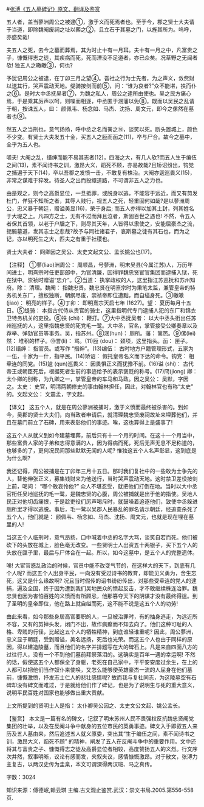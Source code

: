 #[张溥《五人墓碑记》原文、翻译及鉴赏](https://www.vrrw.net/wx/14197.html)

五人者，盖当蓼洲周公之被逮①，激于义而死焉者也。至于今，郡之贤士大夫请于当道，即除魏阉废祠之址以葬之②，且立石于其墓之门，以旌其所为。呜呼，亦盛矣哉!

夫五人之死，去今之墓而葬焉，其为时止十有一月耳。夫十有一月之中，凡富贵之子，慷慨得志之徒，其疾病而死，死而湮没不足道者，亦已众矣。况草野之无闻者欤! 独五人之皦皦③，何也?

予犹记周公之被逮，在丁卯三月之望④。吾社之行为士先者，为之声义，敛赀财以送其行，哭声震动天地。缇骑按剑而前⑤，问：“谁为哀者?”众不能堪，抶而仆之⑥。是时大中丞抚吴者⑦，为魏之私人，周公之逮所由使也。吴之民方痛心焉，于是乘其厉声以呵，则噪而相逐，中丞匿于溷藩以免⑧。既而以吴民之乱请于朝，按诛五人，曰： 颜佩韦、杨念如、马杰、沈扬、周文元，即今之傫然在墓者也⑨。

然五人之当刑也，意气扬扬，呼中丞之名而詈之⑩，谈笑以死。断头置城上，颜色不少变。有贤士大夫发五十金，买五人之脰而函之(11)，卒与尸合。故今之墓中，全乎为五人也。

嗟夫! 大阉之乱，缙绅而能不易其志者(12)，四海之大，有几人欤?而五人生于编伍之间(13)，素不闻诗书之训，激昂大义，蹈死不顾，亦曷故哉?且矫诏纷出，钩党之捕遍于天下(14)，卒以吾郡之发愤一击，不敢复有株治。大阉亦逡巡畏义(15)，非常之谋难于猝发。待圣人之出而投缳道路，不可谓非五人之力也。

由是观之，则今之高爵显位，一旦抵罪，或脱身以逃，不能容于远近，而又有剪发杜门，佯狂不知所之者，其辱人贱行，视五人之死，轻重固何如哉?是以蓼洲周公，忠义暴于朝廷，赠谥美显(16)，荣于身后; 而五人亦得以加其土封，列其姓名于大堤之上。凡四方之士，无有不过而拜且泣者，斯固百世之遇也! 不然，令五人者保其首领，以老于户牖之下，则尽其天年，人皆得以隶使之，安能屈豪杰之流，扼腕墓道，发其志士之悲哉?故予与同社诸君子，哀斯墓之徒有其石也，而为之记，亦以明死生之大，匹夫之有重于社稷也。

贤士大夫者： 冏卿因之吴公、太史文起文公、孟长姚公也(17)。



【注释】 ①蓼(liao)洲周公： 周顺昌，号蓼洲，明末吴县(今属江苏)人，万历年间进士，明熹宗时任吏部郎中，为官清廉，因得罪魏忠贤宦官集团而逮捕入狱，死在狱中。崇祯时赠谥“忠介”。②当道： 执掌政权的人，这里指江苏巡抚和苏州知府。除： 清理。魏阉： 指魏忠贤。魏忠贤在明熹宗时为秉笔太监，兼管皇帝的特务机关东厂，擅权独断，朝纲尽废，崇祯帝即位遭黜，而自缢身死。③皦皦 (jiao)： 明亮的样子。④丁卯： 即明熹宗天启七年 (1627)。望： 夏历每月十五日。⑤缇骑： 本指古代侍从贵官的骑士，这里指明代专门逮捕人犯的东厂和锦衣卫特务机关的吏役。⑥抶 (chi)： 鞭打。⑦大中丞抚吴者： 以大中丞头衔出任苏州巡抚的人，这里指魏忠贤的死党毛一鹭。大中丞，官名，掌管接受公卿奏章以及荐举、弹劾官员等事务。吴，指苏州。⑧溷(hun)： 厕所。藩： 篱笆。⑨傫(lei) 然： 堆积的样子。⑩詈(li)： 骂。(11)脰 (dou)： 颈项，这里指头。函： 匣子。(12)缙绅： 指官员。或写作 “搢绅”。(13)编伍： 古时地方户籍管理形式，五家为一伍，十家为一什，指平民。(14)矫诏： 假托皇帝名义而下达的命令。钩党： 相牵连的同党。(15)逡 (qun)巡畏义： 因畏惧正义而犹豫不前。(16)谥 (shi)： 古代帝王或朝臣死后，根据死者生前的事迹给予的表示褒贬的称号。(17)冏(jiong) 卿： 太仆卿的别称，为九卿之一，掌管皇帝的车马和马政。因之吴公： 吴默，字因之。太史： 史官，明清两朝修史的事由翰林担任，因此，对翰林官也有称“太史” 的。文起文公： 文震孟，字文起。

【译文】 这五个人，就是在周公蓼洲被捕时，激于义愤而最终被杀害的。到如今，吴郡的贤士大夫们，向当政者申请后，就清理魏忠贤废祠故址来埋葬他们，并且在墓门前立了石碑，用来表彰他们的事迹。唉，这也算得上是盛事了!

这五个人从就义到如今建墓埋葬，前后只有十一个月的时间。在这十一个月当中，那些富贵人家的子弟和志得意满的人，因为得病而死，死后无声无息不足称道的，也够多的了，更何况民间那些默默无闻的人呢? 惟独这五个人名声彰显，这到底是为什么啊?

我还记得，周公被捕是在丁卯年三月十五日。那时我们复社中的一些敢为士争先的人，替他伸张正义，募集钱财来为他送行，当时哭声震动天地。这时禁卫差役按剑上前，喝问： “哪个敢哀怜他?” 众人不堪忍受，就把他们打倒在地。当时以大中丞官衔任吴地巡抚的毛一鹭，是魏忠贤的心腹，周公被捕就是出于他的指使。吴地人民正对他切齿痛恨，于是趁吏役们厉声喝斥时，就鼓噪着追逐他们，致使中丞躲进厕所里才得以逃脱。事后，毛一鹭以吴郡人民暴乱的罪名请示朝廷，经追查杀死了五个人，他们就是： 颜佩韦、杨念如、马杰、沈扬、周文元，也就是现在埋在墓里的人!

当这五个人临刑时，意气昂扬，口中喊着中丞的名字大骂，谈笑自若而死。他们被砍下的头放在城上，脸色毫无改变。一些贤明士人出资五十两银子，买下五个人的头放在匣子里，最后与尸体合在一起。所以，如今这墓中，是五个人的完整遗体。

唉! 大宦官惑乱政治的时候，官员中能不改变气节的，在这样大的天下，到底有几个人呢? 而这五个人出身平民，一向没有受过诗书的教育，却能见义勇为，舍生忘死，这又是什么缘故啊? 况且当时假传的诏书纷纷传出，对那些受牵连的党人的逮捕，遍及全国，终于因为遭到我们吴地民众的愤起反击，才不敢继续株连治罪。魏忠贤也因为害怕百姓的义愤而有所顾忌，他那篡夺天下的阴谋才没有最终得逞。到了圣明的皇帝即位，他在路上就自缢而死，这不能不说是这五个人的功劳!

由此来看，如今那些身居高官要职的人，一旦被治罪时，有的抽身逃走，为远近所不容，又有的剪掉头发，闭门不出，故作疯癫而不知去向了。他们这种可耻的人格、卑贱的行径，比起这五个人的牺牲精神，到底谁轻谁重呢? 因此，周公蓼洲，忠义显于朝廷，受到赠谥，美名远扬，死后也光荣。而这五个人也由于同样的原因，得以建造陵墓，而且他们的名字并排题写在大的碑石上。凡是来自四面八方的过往行人，没有一个不到他们墓前拜祭落泪的。这确实是百年一遇的幸运啊! 不然的话，假使这五个人都保全了身躯，老死在自己家中，平平安安度过余生，在上的人都可以把他们当作奴仆来使唤，又怎么能够使英雄豪杰一流的人屈身在他们墓前，慷慨激愤，抒发志士仁人的悲壮感情呢? 故而我与复社同志，为这陵墓空有石碑却没有碑文而难过，于是就给他们作了碑记，也是为了说明生与死的重大意义，说明平民百姓对国家也能够做出重大贡献。

上文所提到的贤明士人是指： 太仆卿吴公因之、太史文公文起、姚公孟长。

【鉴赏】 本文是一篇有名的碑文，记叙了明末苏州人民不畏强权反抗魏忠贤阉党集团的壮举，以及在反阉斗争中献身的五位市民的英勇事迹。碑文入手即叙五人来历及五人墓由来，然后追述五人就义原委，突出其“生于编伍之间，素不闻诗书之训，激昂大义，蹈死不顾” 的精神，阐发了五人在反阉斗争中的重要作用。文中还将其与富贵之子、慷慨得志之徒及高爵显位者相较，高度赞扬五人的义烈。行文序次井然，叙事明晰，议论有感而发，夹叙夹议，感情慷慨激昂。对于散文，张溥力主复古，以两汉史传为圭臬，本文可谓深得两汉班、马之真传。

字数：3024

知识来源：傅德岷,赖云琪 主编.古文观止鉴赏.武汉：崇文书局.2005.第556-558页.

